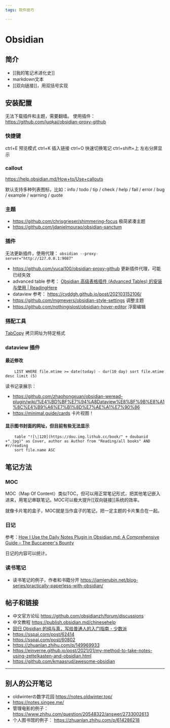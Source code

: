 ```yaml
---
tags: 软件技巧

---
```


# Obsidian

## 简介

- [[我的笔记术进化史]]
- markdown文本
- [[双向链接]]，用双括号实现

## 安装配置

无法下载插件和主题，需要翻墙。 使用插件：https://github.com/juqkai/obsidian-proxy-github

### 快捷键

ctrl+E 预览模式
ctrl+K 插入链接
ctrl+O 快速切换笔记
ctrl+shift+上 左右分屏显示

### callout

https://help.obsidian.md/How+to/Use+callouts

默认支持多种列表图标，比如：info / todo / tip / check / help / fail / error / bug  / example / warning / quote

### 主题

- https://github.com/chrisgrieser/shimmering-focus 极简紧凑主题
- https://github.com/jdanielmourao/obsidian-sanctum


### 插件

无法更新插件，使用代理： `obsidian --proxy-server="http://127.0.0.1:9087"
`
- https://github.com/yucai100/obsidian-proxy-github 更新插件代理，可能已经失效
- advanced table 参考： [Obsidian 高级表格插件 (Advanced Tables) 的安装与使用 | ReadingHere](https://www.readinghere.com/blog/obsidian-advanced-tables-plugin/)
- dataview 参考： https://cyddgh.github.io/post/202103152106/
- https://github.com/mgmeyers/obsidian-style-settings 调整主题
- https://github.com/nothingislost/obsidian-hover-editor 浮窗编辑

### 搭配工具

[TabCopy](https://chrome.google.com/webstore/detail/tabcopy/micdllihgoppmejpecmkilggmaagfdmb) 拷贝网址为特定格式

### dataview 插件


#### 最近修改
```dataview
	LIST WHERE file.mtime >= date(today) - dur(10 day) sort file.mtime desc limit (5)
```

读书记录展示：

- https://github.com/zhaohongxuan/obsidian-weread-plugin/wiki/%E4%BD%BF%E7%94%A8Dataview%E8%BF%9B%E8%A1%8C%E4%B9%A6%E7%B1%8D%E7%AE%A1%E7%90%86
- https://minimal.guide/cards 卡片视图！

#### 显示图书封面的网址，但目前有些无法显示

```dataview
	table "![\|120](https://dou.img.lithub.cc/book/" + doubanid +".jpg)" as Cover, author as Author from "Reading/all books" AND #r/reading 
	sort file.name ASC
```

## 笔记方法

### MOC

MOC（Map Of Content）类似TOC，但可以用正常笔记形式，把其他笔记嵌入进来，用笔记串联笔记。MOC可以极大提升[[双向链接]]系统的效率。

就像卡片笔的盒子，MOC就是当作盒子的笔记，把一定主题的卡片集合在一起。

### 日记

参考：[How I Use the Daily Notes Plugin in Obsidian.md: A Comprehensive Guide – The Buccaneer's Bounty](https://thebuccaneersbounty.wordpress.com/2022/01/05/how-i-use-the-daily-notes-plugin-a-comprehensive-guide/)

日记的内容可以统计。

### 读书笔记

- 读书笔记的例子，作者和书籍分开 https://jamierubin.net/blog-series/practically-paperless-with-obsidian/

## 帖子和链接

- 中文官方论坛 https://github.com/obsidianzh/forum/discussions
- 中文教程 https://publish.obsidian.md/chinesehelp
- [回归 Obsidian 的纯与真，写给普通人的入门指南 - 少数派](https://sspai.com/post/72697)
- https://sspai.com/post/62414
- https://sspai.com/post/60802
- https://zhuanlan.zhihu.com/p/149969933
- https://einverne.github.io/post/2021/01/my-method-to-take-notes-using-zettelkasten-and-obsidian.html
- https://github.com/kmaasrud/awesome-obsidian

---

## 别人的公开笔记

- oldwinterの数字花园  https://notes.oldwinter.top/ 
- https://notes.singee.me/
- 管理电影的例子： https://www.zhihu.com/question/20548322/answer/2733002613
- 个人图书馆的例子： https://zhuanlan.zhihu.com/p/614286218